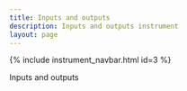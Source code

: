 ```yaml
---
title: Inputs and outputs
description: Inputs and outputs instrument
layout: page
---
```


{% include instrument_navbar.html id=3 %}


Inputs and outputs
